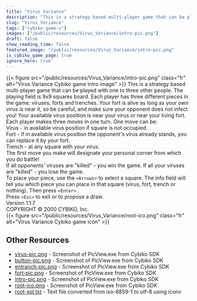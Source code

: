 ```yaml
---
title: "Virus Variance"
description: "This is a strategy based multi-player game that can be played with one to three other people.  The playing field is 9x9 squares board. Each player has three different pieces in the game: viruses, forts and trenches. Your fort is alive as long as your own virus is near it, so be c..."
slug: "Virus_Variance"
tags: ["cybiko-game-v"]
images: ["/public/resources/Virus_Variance/intro-pic.png"]
draft: false
show_reading_time: false
featured_image: "/public/resources/Virus_Variance/intro-pic.png"
is_cybiko_game_page: true
ignore_hero: true
---
```

{{< figure src="/public/resources/Virus_Variance/intro-pic.png" class="fr" alt="Virus Variance Cybiko game intro image" >}}
This is a strategy based multi-player game that can be played with one to three other people.  The playing field is 9x9 squares board. Each player has three different pieces in the game: viruses, forts and trenches. Your fort is alive as long as your own virus is near it, so be careful, and make sure your opponent does not infect you!  Your available virus position is near your virus or near your living fort. \
Each player makes three moves in one turn. One move can be: \
Virus - in available virus position if square is not occupied. \
Fort - if in available virus position the opponent's virus already stands, you can replace it by your fort. \
Trench - at any square with your virus. \
The first move you make will designate your personal corner from which you do battle! \
If all opponents' viruses are "killed" - you win the game. If all your viruses are "killed" - you lose the game. \
To place your piece, use the `<Arrows>`  to select a square. The info field will tell you which piece you can place in that square (virus, fort, trench or nothing). Then press `<Enter>` . \
Press `<Esc>`  to exit or to propose a draw. \
Version 1.1.7 \
COPYRIGHT © 2000 CYBIKO, Inc. \
 {{< figure src="/public/resources/Virus_Variance/root-ico.png" class="fr" alt="Virus Variance Cybiko game icon" >}}

## Other Resources
* [virus-pic.png](/public/resources/Virus_Variance/virus-pic.png) - Screenshot of PicView.exe from Cybiko SDK
* [button-pic.png](/public/resources/Virus_Variance/button-pic.png) - Screenshot of PicView.exe from Cybiko SDK
* [entranch-pic.png](/public/resources/Virus_Variance/entranch-pic.png) - Screenshot of PicView.exe from Cybiko SDK
* [fort-pic.png](/public/resources/Virus_Variance/fort-pic.png) - Screenshot of PicView.exe from Cybiko SDK
* [intro-pic.png](/public/resources/Virus_Variance/intro-pic.png) - Screenshot of PicView.exe from Cybiko SDK
* [root-ico.png](/public/resources/Virus_Variance/root-ico.png) - Screenshot of PicView.exe from Cybiko SDK
* [root-spl.txt](/public/resources/Virus_Variance/root-spl.txt) - Text file converted from iso-8859-1 to utf-8 using iconv
